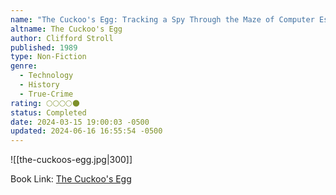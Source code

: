```yaml
---
name: "The Cuckoo's Egg: Tracking a Spy Through the Maze of Computer Espionage"
altname: The Cuckoo's Egg
author: Clifford Stroll
published: 1989
type: Non-Fiction
genre:
  - Technology
  - History
  - True-Crime
rating: 🌕🌕🌕🌕🌑
status: Completed
date: 2024-03-15 19:00:03 -0500
updated: 2024-06-16 16:55:54 -0500
---
```


![[the-cuckoos-egg.jpg|300]]

Book Link: [The Cuckoo's Egg](https://www.goodreads.com/book/show/18154.The_Cuckoo_s_Egg)